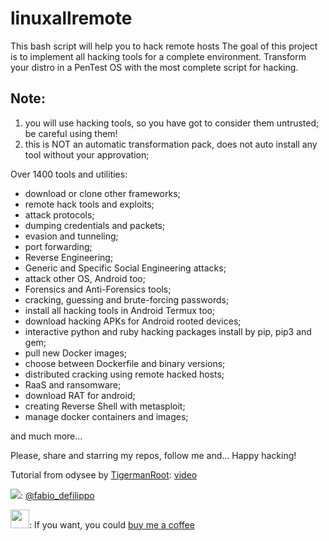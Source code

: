 # linuxallremote
This bash script will help you to hack remote hosts 
The goal of this project is to implement all hacking tools for a complete environment.
Transform your distro in a PenTest OS with the most complete script for hacking.

## Note:
1. you will use hacking tools, so you have got to consider them untrusted; be careful using them!
2. this is NOT an automatic transformation pack, does not auto install any tool without your approvation;

Over 1400 tools and utilities:
- download or clone other frameworks;
- remote hack tools and exploits;
- attack protocols;
- dumping credentials and packets;
- evasion and tunneling;
- port forwarding;
- Reverse Engineering;
- Generic and Specific Social Engineering attacks;
- attack other OS, Android too;
- Forensics and Anti-Forensics tools;
- cracking, guessing and brute-forcing passwords;
- install all hacking tools in Android Termux too;
- download hacking APKs for Android rooted devices;
- interactive python and ruby hacking packages install by pip, pip3 and gem;
- pull new Docker images;
- choose between Dockerfile and binary versions;
- distributed cracking using remote hacked hosts;
- RaaS and ransomware;
- download RAT for android;
- creating Reverse Shell with metasploit;
- manage docker containers and images;

and much more...

Please, share and starring my repos, follow me and... Happy hacking!

Tutorial from odysee by <a href="https://odysee.com/@Tigermanroot:b">TigermanRoot</a>: <a href="https://odysee.com/@Tigermanroot:b/Iinuxallremote:e">video</a>

<img src="https://cdn.cms-twdigitalassets.com/content/dam/developer-twitter/images/Twitter_logo_blue_32.png"></img>: <a href="https://twitter.com/fabio_defilippo">@fabio_defilippo</a>

<img src="https://www.paypalobjects.com/digitalassets/c/website/marketing/na/us/logo-center/Badge_1.png" width="30" height="30"></img>: If you want, you could <a href="https://www.paypal.com/donate?hosted_button_id=559D4CJB84KQJ">buy me a coffee</a>
